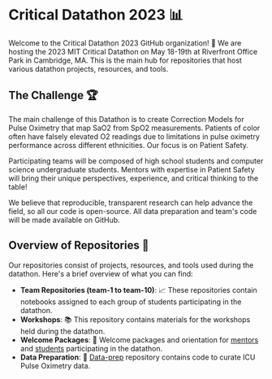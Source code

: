 # Critical Datathon 2023 :bar_chart:

Welcome to the Critical Datathon 2023 GitHub organization! :tada: We are hosting the 2023 MIT Critical Datathon on May 18-19th at Riverfront Office Park in Cambridge, MA. This is the main hub for repositories that host various datathon projects, resources, and tools.

## The Challenge :trophy:

The main challenge of this Datathon is to create Correction Models for Pulse Oximetry that map SaO2 from SpO2 measurements. Patients of color often have falsely elevated O2 readings due to limitations in pulse oximetry performance across different ethnicities. Our focus is on Patient Safety.

Participating teams will be composed of high school students and computer science undergraduate students. Mentors with expertise in Patient Safety will bring their unique perspectives, experience, and critical thinking to the table!

We believe that reproducible, transparent research can help advance the field, so all our code is open-source. All data preparation and team's code will be made available on GitHub.

## Overview of Repositories :file_folder:

Our repositories consist of projects, resources, and tools used during the datathon. Here's a brief overview of what you can find:

- **Team Repositories (team-1 to team-10)**: :chart_with_upwards_trend: These repositories contain notebooks assigned to each group of students participating in the datathon.
- **Workshops**: :books: This repository contains materials for the workshops held during the datathon.
- **Welcome Packages**: :gift: Welcome packages and orientation for [mentors](https://github.com/CriticalDatathon/welcome-mentors) and [students](https://github.com/CriticalDatathon/welcome-students) participating in the datathon.
- **Data Preparation**: :wrench: [Data-prep](https://github.com/CriticalDatathon/data-prep) repository contains code to curate ICU Pulse Oximetry data.
